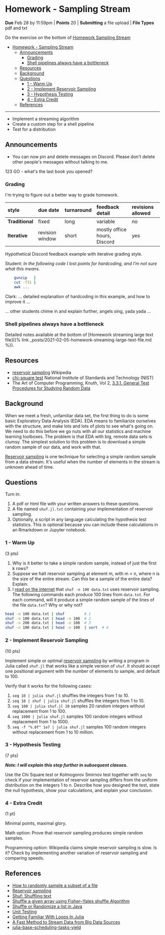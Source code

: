 # Homework - Sampling Stream

**Due** Feb 28 by 11:59pm | **Points** 20 | **Submitting** a file upload | **File Types** pdf and txt

Do the exercise on the bottom of [Homework Sampling Stream](http://webpages.csus.edu/fitzgerald/homework-sampling-stream/#questions)

- [Homework - Sampling Stream](#homework---sampling-stream)
  - [Announcements](#announcements)
    - [Grading](#grading)
    - [Shell pipelines always have a bottleneck](#shell-pipelines-always-have-a-bottleneck)
  - [Resources](#resources)
  - [Background](#background)
  - [Questions](#questions)
    - [1 - Warm Up](#1---warm-up)
    - [2 - Implement Reservoir Sampling](#2---implement-reservoir-sampling)
    - [3 - Hypothesis Testing](#3---hypothesis-testing)
    - [4 - Extra Credit](#4---extra-credit)
  - [References](#references)

---

- Implement a streaming algorithm
- Create a custom step for a shell pipeline
- Test for a distribution

## Announcements

- You can now pin and delete messages on Discord.
  Please don't delete other people's messages without talking to me.

123 GO - what's the last book you opened?

### Grading

I'm trying to figure out a better way to grade homework.

| style           | due date        | turnaround | feedback detail              | revisions allowed |
| :-------------- | :-------------- | :--------- | :--------------------------- | :---------------- |
| **Traditional** | fixed           | long       | variable                     | no                |
| **Iterative**   | revision window | short      | mostly office hours, Discord | yes               |

Hypothetical Discord feedback example with iterative grading style.

Student: _In the following code I lost points for hardcoding, and I'm not sure what this means._

```bash
    gunzip   |
    cut -f31 |
    awk ...
```

Clark: ... detailed explanation of hardcoding in this example, and how to improve it ...

... other students chime in and explain further, angels sing, yada yada ...

### Shell pipelines always have a bottleneck

Detailed notes available at the bottom of [Homework streaming large text file]({% link _posts/2021-02-05-homework-streaming-large-text-file.md %}).

## Resources

- [reservoir sampling](https://en.wikipedia.org/wiki/Reservoir_sampling) Wikipedia
- [chi-square test](https://www.itl.nist.gov/div898/handbook/eda/section3/eda35f.htm) National Institute of Standards and Technology (NIST)
- The Art of Computer Programming, Knuth, Vol 2, [3.3.1. General Test Procedures for Studying Random Data](https://learning.oreilly.com/library/view/art-of-computer/9780321635778/ch03a.xhtml)

## Background

When we meet a fresh, unfamiliar data set, the first thing to do is some basic Exploratory Data Analysis (EDA).
EDA means to familiarize ourselves with the structure, and make lots and lots of plots to see what's going on.
We need to do this before we go nuts with all our statistics and machine learning toolboxes.
The problem is that EDA with big, remote data sets is clumsy.
The simplest solution to this problem is to download a simple random sample of our data, and work with that.

[Reservoir sampling](https://en.wikipedia.org/wiki/Reservoir_sampling) is one technique for selecting a simple random sample from a data stream.
It's useful when the number of elements in the stream is unknown ahead of time.

## Questions

Turn in:

1. A pdf or html file with your written answers to these questions.
2. A file named `shuf.jl.txt` containing your implementation of reservoir sampling.
3. Optionally, a script in any language calculating the hypothesis test statistics.
   This is optional because you can include these calculations in an Rmarkdown or Jupyter notebook.

### 1 - Warm Up

(3 pts)

1. Why is it better to take a simple random sample, instead of just the first k rows?
1. Suppose we halt reservoir sampling at element m, with m < n, where n is the size of the entire stream.
   Can this be a sample of the entire data?
   Explain.
1. I [read on the internet](https://unix.stackexchange.com/a/108604/456485) that `shuf -n 100 data.txt` uses reservoir sampling.
   The following commands each produce 100 lines from `data.txt`.
   For each command, will it produce a simple random sample of the lines of the file `data.txt`?
   Why or why not?

```bash
head -n 100 data.txt | shuf         # 1
shuf -n 100 data.txt | head -n 100  # 2
shuf -n 200 data.txt | head -n 100  # 3
shuf -n 100 data.txt | head -n 100  | sort  # 4
```

### 2 - Implement Reservoir Sampling

(10 pts)

Implement simple or optimal [reservoir sampling](https://en.wikipedia.org/wiki/Reservoir_sampling) by writing a program in Julia called `shuf.jl` that works like a simple version of `shuf`.
It should accept one positional argument with the number of elements to sample, and default to 100.

Verify that it works for the following cases:

1. `seq 10 | julia shuf.jl` shuffles the integers from 1 to 10.
1. `seq 10 | shuf | julia shuf.jl` shuffles the integers from 1 to 10.
1. `seq 100 | julia shuf.jl 20` samples 20 random integers without replacement from 1 to 100.
1. `seq 1000 | julia shuf.jl` samples 100 random integers without replacement from 1 to 1000.
1. `seq -f "%.0f" 1e7 | julia shuf.jl` samples 100 random integers without replacement from 1 to 10 million.

### 3 - Hypothesis Testing

(7 pts)

**_Note: I will explain this step further in subsequent classes._**

Use the Chi Square test or Kolmogorov Smirnov test together with `seq` to check if your implementation of reservoir sampling differs from the uniform distribution on the integers 1 to n.
Describe how you designed the test, state the null hypothesis, show your calculations, and explain your conclusion.

### 4 - Extra Credit

(1 pt)

Minimal points, maximal glory.

Math option:
Prove that reservoir sampling produces simple random samples.

Programming option:
Wikipedia claims simple reservoir sampling is slow.
Is it?
Check by implementing another variation of reservoir sampling and comparing speeds.

## References

- [How to randomly sample a subset of a file](https://unix.stackexchange.com/questions/108581/how-to-randomly-sample-a-subset-of-a-file/108604#108604)
- [Reservoir sampling](https://en.wikipedia.org/wiki/Reservoir_sampling)
- [Shuf: Shuffling text](https://www.gnu.org/software/coreutils/manual/html_node/shuf-invocation.html#shuf-invocation)
- [Shuffle a given array using Fisher–Yates shuffle Algorithm](https://www.geeksforgeeks.org/shuffle-a-given-array-using-fisher-yates-shuffle-algorithm/)
- [Shuffle or Randomize a list in Java](https://www.geeksforgeeks.org/shuffle-or-randomize-a-list-in-java/?ref=rp)
- [Unit Testing](https://docs.julialang.org/en/v1/stdlib/Test/)
- [Getting Familiar With Loops In Julia](https://towardsdatascience.com/getting-familiar-with-loops-in-julia-cfbcc344728c)
- [A Fast Method to Stream Data from Big Data Sources](https://indico.io/blog/fast-method-stream-data-from-big-data-sources/)
- [julia-base-scheduling-tasks-yield](https://docs.julialang.org/en/v1/base/parallel/#Scheduling)
